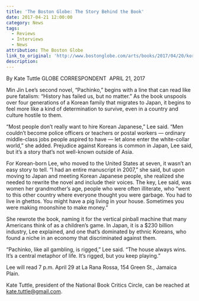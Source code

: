 ```yaml
---
title: 'The Boston Globe: The Story Behind the Book'
date: 2017-04-21 12:00:00
category: News
tags:
  - Reviews
  - Interviews
  - News
attribution: The Boston Globe
link_to_original: 'http://www.bostonglobe.com/arts/books/2017/04/20/korean-immigrants-struggle-hostile-japan/HyOKR60DOVqmrSXYNAqDOK/story.html?event=event25%20via%20@BostonGlobe'
description:
---
```



By Kate Tuttle GLOBE CORRESPONDENT &nbsp;APRIL 21, 2017

Min Jin Lee’s second novel, “Pachinko,” begins with a line that can read like pure fatalism: “History has failed us, but no matter.” As the book unspools over four generations of a Korean family that migrates to Japan, it begins to feel more like a kind of determination to survive, even in a country and culture hostile to them.&nbsp;

“Most people don’t really want to hire Korean Japanese,” Lee said. “Men couldn’t become police officers or teachers or postal workers — ordinary middle-class jobs people aspired to have — let alone enter the white-collar world,” she added. Prejudice against Koreans is common in Japan, Lee said, but it’s a story that’s not well-known outside of Asia.&nbsp;

For Korean-born Lee, who moved to the United States at seven, it wasn’t an easy story to tell. “I had an entire manuscript in 2007,” she said, but upon moving to Japan and meeting Korean Japanese people, she realized she needed to rewrite the novel and include their voices. The key, Lee said, was women her grandmother’s age, people who were often illiterate, who “went to this other country where everyone thought you were garbage. You had to live in ghettos. You might have a pig living in your house. Sometimes you were making moonshine to make money.”&nbsp;

She rewrote the book, naming it for the vertical pinball machine that many Americans think of as a children’s game. In Japan, it is a $230 billion industry, Lee explained, and one that’s dominated by ethnic Koreans, who found a niche in an economy that discriminated against them.&nbsp;

“Pachinko, like all gambling, is rigged,” Lee said. “The house always wins. It’s a central metaphor of life. It’s rigged, but you keep playing.”

Lee will read 7 p.m. April 29 at La Rana Rossa, 154 Green St., Jamaica Plain.&nbsp;

Kate Tuttle, president of the National Book Critics Circle, can be reached at kate.tuttle@gmail.com.